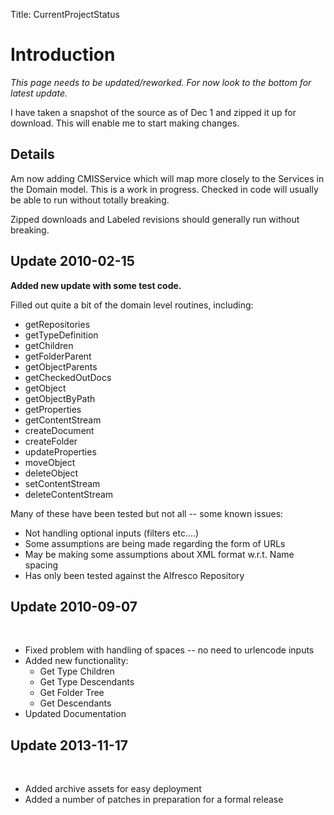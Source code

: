 Title: CurrentProjectStatus

# Introduction
<a name="CurrentProjectStatus-Introduction"></a>

_This page needs to be updated/reworked.  For now look to the bottom for latest update._

I have taken a snapshot of the source as of Dec 1 and zipped it up for download.
This will enable me to start making changes.


<a name="CurrentProjectStatus-Details"></a>
## Details

Am now adding CMISService which will map more closely to the Services in the Domain model.
This is a work in progress.
Checked in code will usually be able to run without totally breaking.

Zipped downloads and Labeled revisions should generally run without breaking.

<a name="CurrentProjectStatus-Update2010-02-15"></a>
## Update 2010-02-15

<a name="CurrentProjectStatus-Addednewupdatewithsometestcode."></a>
**Added new update with some test code.**

Filled out quite a bit of the domain level routines, including:

  * getRepositories
  * getTypeDefinition
  * getChildren
  * getFolderParent
  * getObjectParents
  * getCheckedOutDocs
  * getObject
  * getObjectByPath
  * getProperties
  * getContentStream
  * createDocument
  * createFolder
  * updateProperties
  * moveObject
  * deleteObject
  * setContentStream
  * deleteContentStream

Many of these have been tested but not all -- some known issues:

  * Not handling optional inputs (filters etc....)
  * Some assumptions are being made regarding the form of URLs
  * May be making some assumptions about XML format w.r.t. Name spacing
  * Has only been tested against the Alfresco Repository


<a name="CurrentProjectStatus-Update2010-09-07"></a>
## Update 2010-09-07

<br/>

  * Fixed problem with handling of spaces -- no need to urlencode inputs
  * Added new functionality:
    * Get Type Children 
    * Get Type Descendants
    * Get Folder Tree
    * Get Descendants
  * Updated Documentation


## Update 2013-11-17

<br />

   * Added archive assets for easy deployment
   * Added a number of patches in preparation for a formal release
